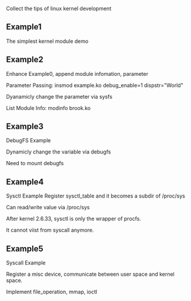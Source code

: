Collect the tips of linux kernel development

## Example1
The simplest kernel module demo

## Example2
Enhance Example0, append module infomation, parameter 

Parameter Passing: insmod example.ko debug_enable=1 dispstr="World"

Dyanamicly change the parameter via sysfs

List Module Info: modinfo brook.ko

## Example3
DebugFS Example

Dynamicly change the variable via debugfs

Need to mount debugfs

## Example4
Sysctl Example
Register sysctl_table and it becomes a subdir of /proc/sys

Can read/write value via /proc/sys

After kernel 2.6.33, sysctl is only the wrapper of procfs.

It cannot viist from syscall anymore.

## Example5
Syscall Example

Register a misc device, communicate between user space and kernel space.

Implement file_operation, mmap, ioctl
